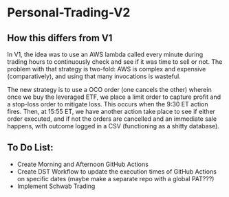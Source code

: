 # Personal-Trading-V2
 
## How this differs from V1
In V1, the idea was to use an AWS lambda called every minute during trading hours to continuously check and see if it was time to sell or not.
The problem with that strategy is two-fold:  AWS is complex and expensive (comparatively), and using that many invocations is wasteful.

The new strategy is to use a OCO order (one cancels the other) wherein once we buy the leveraged ETF, we place a limit order to capture profit and a stop-loss order to mitigate loss.  This occurs when the 9:30 ET action fires.  Then, at 15:55 ET, we have another action take place to see if either order executed, and if not the orders are cancelled and an immediate sale happens, with outcome logged in a CSV (functioning as a shitty database).

## To Do List:
- Create Morning and Afternoon GitHub Actions
- Create DST Workflow to update the execution times of GitHub Actions on specific dates (maybe make a separate repo with a global PAT???)
- Implement Schwab Trading